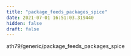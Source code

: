 ```yaml
---
title: "package_feeds_packages_spice"
date: 2021-07-01 16:51:03.319440
hidden: false
draft: false
---
```


ath79/generic/package_feeds_packages_spice


